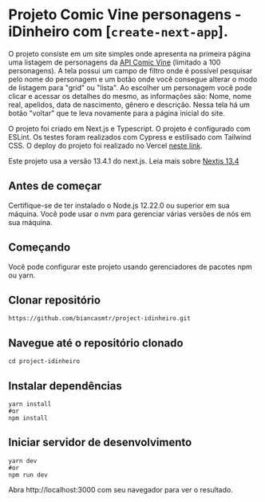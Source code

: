 # Projeto Comic Vine personagens - iDinheiro com [`create-next-app`].

O projeto consiste em um site simples onde apresenta na primeira página uma listagem de personagens da [API Comic Vine](https://comicvine.gamespot.com/) (limitado a 100 personagens). A tela possui um campo de filtro onde é possível pesquisar pelo nome do personagem e um botão onde você consegue alterar o modo de listagem para "grid" ou "lista". Ao escolher um personagem você pode clicar e acessar os detalhes do mesmo, as informações são: Nome, nome real, apelidos, data de nascimento, gênero e descrição. Nessa tela há um botão "voltar" que te leva novamente para a página inicial do site.

O projeto foi criado em Next.js e Typescript. O projeto é configurado com ESLint. Os testes foram realizados com Cypress e estilisado com Tailwind CSS. O deploy do projeto foi realizado no Vercel [neste link](https://project-idinheiro-affu.vercel.app/).

Este projeto usa a versão 13.4.1 do next.js. Leia mais sobre [Nextjs 13.4](https://nextjs.org/blog/next-13-4)

## Antes de começar

Certifique-se de ter instalado o Node.js 12.22.0 ou superior em sua máquina. Você pode usar o nvm para gerenciar várias versões de nós em sua máquina.

## Começando

Você pode configurar este projeto usando gerenciadores de pacotes npm ou yarn.

## Clonar repositório

``` 
https://github.com/biancasmtr/project-idinheiro.git
```

## Navegue até o repositório clonado

``` 
cd project-idinheiro
```

## Instalar dependências

``` 
yarn install
#or
npm install
```

## Iniciar servidor de desenvolvimento

``` 
yarn dev
#or
npm run dev
```

Abra http://localhost:3000 com seu navegador para ver o resultado.

